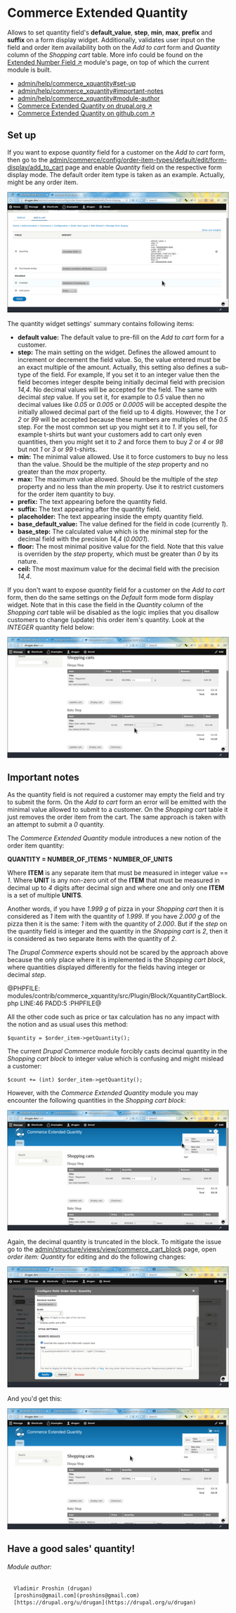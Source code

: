 Commerce Extended Quantity
==========================

Allows to set quantity field's **default_value**, **step**, **min**, **max**,
**prefix** and **suffix** on a form display widget. Additionally, validates user
input on the field and order item availability both on the *Add to cart* form
and *Quantity* column of the *Shopping cart* table. More info could be found on
the [Extended Number Field ↗](https://github.com/drugan/xnumber) module's page, on
top of which the current module is built.

- [admin/help/commerce_xquantity#set-up](#set-up "Set up")
- [admin/help/commerce_xquantity#important-notes](#important-notes "Important notes")
- [admin/help/commerce_xquantity#module-author](#module-author "Module author")
- [Commerce Extended Quantity on drupal.org ↗](https://www.drupal.org/project/commerce_xquantity)
- [Commerce Extended Quantity on github.com ↗](https://github.com/drugan/commerce_xquantity)

## Set up

If you want to expose *quantity* field for a customer on the *Add to cart* form,
then go to
the [admin/commerce/config/order-item-types/default/edit/form-display/add_to_cart](#0 "Default order item") page
and enable *Quantity* field on the respective form display mode. The default
order item type is taken as an example. Actually, might be any order item.

![Quantity form display widget](images/add-to-cart-widget.png
"Quantity form display widget")

The quantity widget settings' summary contains following items:

- **default value:** The default value to pre-fill on the *Add to cart* form for
a customer.
- **step:** The main setting on the widget. Defines the allowed amount to
increment or decrement the field value. So, the value entered must be an exact
multiple of the amount. Actually, this setting also defines a sub-type of the
field. For example, If you set it to an integer value then the field  becomes
integer despite being initially decimal field with precision *14,4*. No decimal
values will be accepted for the field. The same with decimal *step* value. If
you set it, for example to *0.5* value then no decimal values like *0.05* or
*0.005* or *0.0005* will be accepted despite the initially allowed decimal part
of the field up to 4 digits. However, the *1* or *2* or *99* will be accepted
because these numbers are multiples of the *0.5* step. For the most common set
up you might set it to *1*. If you sell, for example t-shirts but want your
customers add to cart only even quantities, then you might set it to *2* and
force them to buy *2* or *4* or *98* but not *1* or *3* or *99* t-shirts.
- **min:** The minimal value allowed. Use it to force customers to buy no less
than the value. Should be the multiple of the *step* property and no greater
than the *max* property.
- **max:** The maximum value allowed. Should be the multiple of
the *step* property and no less than the *min* property. Use it to restrict
customers for the order item quantity to buy.
- **prefix:** The text appearing before the quantity field.
- **suffix:** The text appearing after the quantity field.
- **placeholder:** The text appearing inside the empty quantity field.
- **base_default_value:** The value defined for the field in code
(currently *1*).
- **base_step:** The calculated value which is the minimal step for the
decimal field with the precision *14,4* (*0.0001*).
- **floor:** The most minimal positive value for the field. Note that this value
is overriden by the *step* property, which must be greater than *0* by its
nature.
- **ceil:** The most maximum value for the decimal field with the
precision *14,4*.

If you don't want to expose *quantity* field for a customer on
the *Add to cart* form, then do the same settings on the *Default* form mode
form display widget. Note that in this case the field in the *Quantity* column
of the *Shopping cart* table wiil be disabled as the logic implies that you
disallow customers to change (update) this order item's quantity. Look at
the *INTEGER* quantity field below:

![Disabled edit quantity](images/disabled-edit-qty.png "Disabled edit quantity")

## Important notes

As the quantity field is not required a customer may empty the field and try to
submit the form. On the *Add to cart* form an error will be emitted with the
minimal value allowed to submit to a customer. On the *Shopping cart* table it
just removes the order item from the cart. The same approach is taken with an
attempt to submit a *0* quantity.

The *Commerce Extended Quantity* module introduces a new notion of the order
item quantity:

**QUANTITY = NUMBER_OF_ITEMS ^ NUMBER_OF_UNITS**

Where **ITEM** is any separate item that must be measured in integer value
== *1*. Where **UNIT** is any non-zero unit of the **ITEM** that must be
measured in decimal up to *4* digits after decimal sign and where one and only
one **ITEM** is a set of multiple **UNITS**.

Another words, if you have *1.999 g* of pizza in your *Shopping cart* then it is
considered as *1* item with the quantity of *1.999*. If you have *2.000 g* of
the pizza then it is the same: *1* item with the quantity of *2.000*. But if
the *step* on the quantity field is integer and the quantity in
the *Shopping cart* is *2*, then it is considered as two separate items with the
quantity of *2*.

The *Drupal Commerce* experts should not be scared by the approach above because
the only place where it is implemented is the *Shopping cart block*, where
quantities displayed differently for the fields having integer or
decimal *step*.

@PHPFILE: modules/contrib/commerce_xquantity/src/Plugin/Block/XquantityCartBlock.php LINE:46 PADD:5 :PHPFILE@

All the other code such as price or tax calculation has no any impact with the
notion and as usual uses this method:

```
$quantity = $order_item->getQuantity();
```

The current *Drupal Commerce* module forcibly casts decimal quantity in
the *Shopping cart block* to integer value which is confusing and might mislead
a customer:

```
$count += (int) $order_item->getQuantity();
```

However, with the *Commerce Extended Quantity* module you may encounter the
following quantities in the *Shopping cart block*:

![Wrong quantities](images/wrong-quantities.png "Wrong quantities")

Again, the decimal quantity is truncated in the block. To mitigate the issue go
to the [admin/structure/views/view/commerce_cart_block](#0
"Cart block view") page, open *order item: Quantity* for editing and do the
following changes:

![Edit block view](images/edit-block-view.png "Edit block view")

And you'd get this:

![Right quantities](images/right-quantities.png "Right quantities")

## Have a good sales' quantity!

###### Module author:
```
  Vladimir Proshin (drugan)
  [proshins@gmail.com](proshins@gmail.com)
  [https://drupal.org/u/drugan](https://drupal.org/u/drugan)
```
